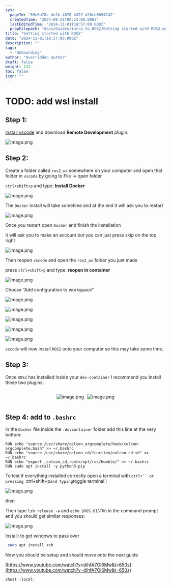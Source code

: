 ```yaml
---
sys:
  pageId: "89e0a78c-4e2b-4070-b327-d28cb0694742"
  createdTime: "2024-08-21T00:24:00.000Z"
  lastEditedTime: "2024-11-01T18:57:00.000Z"
  propFilepath: "docs/Guides/intro_to_ROS2/Getting started with ROS2.md"
title: "Getting started with ROS2"
date: "2024-11-01T18:57:00.000Z"
description: ""
tags:
  - "Onboarding"
author: "Overridden author"
draft: false
weight: 141
toc: false
icon: ""
---
```


# TODO: add wsl install

## Step 1:

[Install vscode](https://code.visualstudio.com/download) and download **Remote Development** plugin:

![image.png](https://prod-files-secure.s3.us-west-2.amazonaws.com/d518164a-d88e-44d1-a4ee-3adb3bd8bce0/efb52993-1881-4a40-b95e-6f020334f022/image.png?X-Amz-Algorithm=AWS4-HMAC-SHA256&X-Amz-Content-Sha256=UNSIGNED-PAYLOAD&X-Amz-Credential=ASIAZI2LB466S6YPB2XJ%2F20250225%2Fus-west-2%2Fs3%2Faws4_request&X-Amz-Date=20250225T150828Z&X-Amz-Expires=3600&X-Amz-Security-Token=IQoJb3JpZ2luX2VjEA8aCXVzLXdlc3QtMiJHMEUCIExQLXp6HU%2F4k657N6owyW730HJIFyhJBeKtw6t14eUFAiEA3DVi20QHGnrtzK7e7QcVoKlbTF0mW%2Fp9A0dmaAOTlNkq%2FwMISBAAGgw2Mzc0MjMxODM4MDUiDJBs2K1YZsqKh2JMNSrcA8xN1OPQGPd4oTAAbhWvLAb%2FQNxvAMXJ%2B9abLoG5afiDKTQDCP0mT9VPquIRTfWN9AEOH1edjKDsv6UzyD5Xc2hYPLF6bWTaMvaTF2Bi5uBkTHrgVyWUg2q4qnD%2Fpj3XbIPFDZFVa%2FoSp8QEDzkiz8UtmNSC4R0W6TwiBet7pyByK85Wg%2FvPz7JUcF4KkUUrDKXMcqI4YRU2sT5LRpaeaurg9JYcXTDKKO5jh%2FQ2KP0%2BjgbZT30kq9DoSC22olaR0U8c2GXRbt%2BrbpdJrNtgOCG3yS4nQrBu9Wsm0BrV6b%2F4IlACClQlKBiswf%2B2ajUkVJ5Ih9ekhKy71P5GXS32XjmCx6aHu4JWBSaAYEX3eQtJAYLZwAwLDb%2FouVAvO4J289z3jZd%2BALCLR2bqPuAvxDOGa8R6qt%2FkgqdOetzYt%2BdRajka4i3FrIUVoI8SvWGrBA%2BU1WF6m9c9QyT2cfoxLWVC6YcTIrFDtUqKfImWfTVqP0ynPRcjfQ0CdD9yizRZGv8VYJtFIHo3QiqOmGW6tqf9743xZ0QfmjeguYlm1Wktk553v34crlP40nKj3JYDzoa4APNwPiXaqj2pTmpf0MbdTgf9FuA5AUKdIc3cWRSXhpa9UNJaMkWV9XDOMMez970GOqUB5NPuJe0nfoygUmUfkYqSSLM%2FKR8ewSeO4st8jhB3XuFrUHn1n1ABVcVEyiQRx31PcpB0RvxGwwEDJ6H1B%2BrptjDEQzcOzgY3LhgnUWaI6ed%2BE8Cio73oSCm7yHU9M0IWRJwujbDRojf%2FFGg6py6Ppg%2BJZzvR3wTnwtV7FwF0X%2Fduai5PuzIHO5B2NzHvNJ4x8wDKOJsm7bUxePJf9iTEHhpNFIWv&X-Amz-Signature=119527fb41e919990c0b8bc183bf563fb84b012efe9d0de5c3aa2f707e470293&X-Amz-SignedHeaders=host&x-id=GetObject)

## Step 2:

Create a folder called `ros2_ws` somewhere on your computer and open that folder in `vscode` by going to File → open folder 

`ctrl+shift+p` and type: **Install Docker**

![image.png](https://prod-files-secure.s3.us-west-2.amazonaws.com/d518164a-d88e-44d1-a4ee-3adb3bd8bce0/2269dc0e-1cd5-47ff-bceb-c04ad9b2eab0/image.png?X-Amz-Algorithm=AWS4-HMAC-SHA256&X-Amz-Content-Sha256=UNSIGNED-PAYLOAD&X-Amz-Credential=ASIAZI2LB466S6YPB2XJ%2F20250225%2Fus-west-2%2Fs3%2Faws4_request&X-Amz-Date=20250225T150828Z&X-Amz-Expires=3600&X-Amz-Security-Token=IQoJb3JpZ2luX2VjEA8aCXVzLXdlc3QtMiJHMEUCIExQLXp6HU%2F4k657N6owyW730HJIFyhJBeKtw6t14eUFAiEA3DVi20QHGnrtzK7e7QcVoKlbTF0mW%2Fp9A0dmaAOTlNkq%2FwMISBAAGgw2Mzc0MjMxODM4MDUiDJBs2K1YZsqKh2JMNSrcA8xN1OPQGPd4oTAAbhWvLAb%2FQNxvAMXJ%2B9abLoG5afiDKTQDCP0mT9VPquIRTfWN9AEOH1edjKDsv6UzyD5Xc2hYPLF6bWTaMvaTF2Bi5uBkTHrgVyWUg2q4qnD%2Fpj3XbIPFDZFVa%2FoSp8QEDzkiz8UtmNSC4R0W6TwiBet7pyByK85Wg%2FvPz7JUcF4KkUUrDKXMcqI4YRU2sT5LRpaeaurg9JYcXTDKKO5jh%2FQ2KP0%2BjgbZT30kq9DoSC22olaR0U8c2GXRbt%2BrbpdJrNtgOCG3yS4nQrBu9Wsm0BrV6b%2F4IlACClQlKBiswf%2B2ajUkVJ5Ih9ekhKy71P5GXS32XjmCx6aHu4JWBSaAYEX3eQtJAYLZwAwLDb%2FouVAvO4J289z3jZd%2BALCLR2bqPuAvxDOGa8R6qt%2FkgqdOetzYt%2BdRajka4i3FrIUVoI8SvWGrBA%2BU1WF6m9c9QyT2cfoxLWVC6YcTIrFDtUqKfImWfTVqP0ynPRcjfQ0CdD9yizRZGv8VYJtFIHo3QiqOmGW6tqf9743xZ0QfmjeguYlm1Wktk553v34crlP40nKj3JYDzoa4APNwPiXaqj2pTmpf0MbdTgf9FuA5AUKdIc3cWRSXhpa9UNJaMkWV9XDOMMez970GOqUB5NPuJe0nfoygUmUfkYqSSLM%2FKR8ewSeO4st8jhB3XuFrUHn1n1ABVcVEyiQRx31PcpB0RvxGwwEDJ6H1B%2BrptjDEQzcOzgY3LhgnUWaI6ed%2BE8Cio73oSCm7yHU9M0IWRJwujbDRojf%2FFGg6py6Ppg%2BJZzvR3wTnwtV7FwF0X%2Fduai5PuzIHO5B2NzHvNJ4x8wDKOJsm7bUxePJf9iTEHhpNFIWv&X-Amz-Signature=d2659f951a1fed02c1d52f2f1d47878d4de2fbd2280f9266e692be8a6d831675&X-Amz-SignedHeaders=host&x-id=GetObject)

The `Docker` install will take sometime and at the end it will ask you to restart

![image.png](https://prod-files-secure.s3.us-west-2.amazonaws.com/d518164a-d88e-44d1-a4ee-3adb3bd8bce0/ed233f78-be33-4b1f-b89c-9c346c0e961e/image.png?X-Amz-Algorithm=AWS4-HMAC-SHA256&X-Amz-Content-Sha256=UNSIGNED-PAYLOAD&X-Amz-Credential=ASIAZI2LB466S6YPB2XJ%2F20250225%2Fus-west-2%2Fs3%2Faws4_request&X-Amz-Date=20250225T150828Z&X-Amz-Expires=3600&X-Amz-Security-Token=IQoJb3JpZ2luX2VjEA8aCXVzLXdlc3QtMiJHMEUCIExQLXp6HU%2F4k657N6owyW730HJIFyhJBeKtw6t14eUFAiEA3DVi20QHGnrtzK7e7QcVoKlbTF0mW%2Fp9A0dmaAOTlNkq%2FwMISBAAGgw2Mzc0MjMxODM4MDUiDJBs2K1YZsqKh2JMNSrcA8xN1OPQGPd4oTAAbhWvLAb%2FQNxvAMXJ%2B9abLoG5afiDKTQDCP0mT9VPquIRTfWN9AEOH1edjKDsv6UzyD5Xc2hYPLF6bWTaMvaTF2Bi5uBkTHrgVyWUg2q4qnD%2Fpj3XbIPFDZFVa%2FoSp8QEDzkiz8UtmNSC4R0W6TwiBet7pyByK85Wg%2FvPz7JUcF4KkUUrDKXMcqI4YRU2sT5LRpaeaurg9JYcXTDKKO5jh%2FQ2KP0%2BjgbZT30kq9DoSC22olaR0U8c2GXRbt%2BrbpdJrNtgOCG3yS4nQrBu9Wsm0BrV6b%2F4IlACClQlKBiswf%2B2ajUkVJ5Ih9ekhKy71P5GXS32XjmCx6aHu4JWBSaAYEX3eQtJAYLZwAwLDb%2FouVAvO4J289z3jZd%2BALCLR2bqPuAvxDOGa8R6qt%2FkgqdOetzYt%2BdRajka4i3FrIUVoI8SvWGrBA%2BU1WF6m9c9QyT2cfoxLWVC6YcTIrFDtUqKfImWfTVqP0ynPRcjfQ0CdD9yizRZGv8VYJtFIHo3QiqOmGW6tqf9743xZ0QfmjeguYlm1Wktk553v34crlP40nKj3JYDzoa4APNwPiXaqj2pTmpf0MbdTgf9FuA5AUKdIc3cWRSXhpa9UNJaMkWV9XDOMMez970GOqUB5NPuJe0nfoygUmUfkYqSSLM%2FKR8ewSeO4st8jhB3XuFrUHn1n1ABVcVEyiQRx31PcpB0RvxGwwEDJ6H1B%2BrptjDEQzcOzgY3LhgnUWaI6ed%2BE8Cio73oSCm7yHU9M0IWRJwujbDRojf%2FFGg6py6Ppg%2BJZzvR3wTnwtV7FwF0X%2Fduai5PuzIHO5B2NzHvNJ4x8wDKOJsm7bUxePJf9iTEHhpNFIWv&X-Amz-Signature=0f7b3a5037ac2120136d074b343d59fd3fa0dc264ee0e3bade50feab8c9392bc&X-Amz-SignedHeaders=host&x-id=GetObject)

Once you restart open `Docker` and finish the installation

It will ask you to make an account but you can just press skip on the top right

![image.png](https://prod-files-secure.s3.us-west-2.amazonaws.com/d518164a-d88e-44d1-a4ee-3adb3bd8bce0/21010ad9-1659-4fd9-9f59-9932a09b2a3d/image.png?X-Amz-Algorithm=AWS4-HMAC-SHA256&X-Amz-Content-Sha256=UNSIGNED-PAYLOAD&X-Amz-Credential=ASIAZI2LB466S6YPB2XJ%2F20250225%2Fus-west-2%2Fs3%2Faws4_request&X-Amz-Date=20250225T150828Z&X-Amz-Expires=3600&X-Amz-Security-Token=IQoJb3JpZ2luX2VjEA8aCXVzLXdlc3QtMiJHMEUCIExQLXp6HU%2F4k657N6owyW730HJIFyhJBeKtw6t14eUFAiEA3DVi20QHGnrtzK7e7QcVoKlbTF0mW%2Fp9A0dmaAOTlNkq%2FwMISBAAGgw2Mzc0MjMxODM4MDUiDJBs2K1YZsqKh2JMNSrcA8xN1OPQGPd4oTAAbhWvLAb%2FQNxvAMXJ%2B9abLoG5afiDKTQDCP0mT9VPquIRTfWN9AEOH1edjKDsv6UzyD5Xc2hYPLF6bWTaMvaTF2Bi5uBkTHrgVyWUg2q4qnD%2Fpj3XbIPFDZFVa%2FoSp8QEDzkiz8UtmNSC4R0W6TwiBet7pyByK85Wg%2FvPz7JUcF4KkUUrDKXMcqI4YRU2sT5LRpaeaurg9JYcXTDKKO5jh%2FQ2KP0%2BjgbZT30kq9DoSC22olaR0U8c2GXRbt%2BrbpdJrNtgOCG3yS4nQrBu9Wsm0BrV6b%2F4IlACClQlKBiswf%2B2ajUkVJ5Ih9ekhKy71P5GXS32XjmCx6aHu4JWBSaAYEX3eQtJAYLZwAwLDb%2FouVAvO4J289z3jZd%2BALCLR2bqPuAvxDOGa8R6qt%2FkgqdOetzYt%2BdRajka4i3FrIUVoI8SvWGrBA%2BU1WF6m9c9QyT2cfoxLWVC6YcTIrFDtUqKfImWfTVqP0ynPRcjfQ0CdD9yizRZGv8VYJtFIHo3QiqOmGW6tqf9743xZ0QfmjeguYlm1Wktk553v34crlP40nKj3JYDzoa4APNwPiXaqj2pTmpf0MbdTgf9FuA5AUKdIc3cWRSXhpa9UNJaMkWV9XDOMMez970GOqUB5NPuJe0nfoygUmUfkYqSSLM%2FKR8ewSeO4st8jhB3XuFrUHn1n1ABVcVEyiQRx31PcpB0RvxGwwEDJ6H1B%2BrptjDEQzcOzgY3LhgnUWaI6ed%2BE8Cio73oSCm7yHU9M0IWRJwujbDRojf%2FFGg6py6Ppg%2BJZzvR3wTnwtV7FwF0X%2Fduai5PuzIHO5B2NzHvNJ4x8wDKOJsm7bUxePJf9iTEHhpNFIWv&X-Amz-Signature=e5b8689e6acd506c77bdf5d804ee4bae644e6e5ccfeee2cdf6186c10c241f3ab&X-Amz-SignedHeaders=host&x-id=GetObject)

Then reopen `vscode` and open the `ros2_ws` folder you just made

press `ctrl+shift+p` and type: **reopen in container**

![image.png](https://prod-files-secure.s3.us-west-2.amazonaws.com/d518164a-d88e-44d1-a4ee-3adb3bd8bce0/4e93b8c2-41ad-488c-8095-c74205196118/image.png?X-Amz-Algorithm=AWS4-HMAC-SHA256&X-Amz-Content-Sha256=UNSIGNED-PAYLOAD&X-Amz-Credential=ASIAZI2LB466S6YPB2XJ%2F20250225%2Fus-west-2%2Fs3%2Faws4_request&X-Amz-Date=20250225T150828Z&X-Amz-Expires=3600&X-Amz-Security-Token=IQoJb3JpZ2luX2VjEA8aCXVzLXdlc3QtMiJHMEUCIExQLXp6HU%2F4k657N6owyW730HJIFyhJBeKtw6t14eUFAiEA3DVi20QHGnrtzK7e7QcVoKlbTF0mW%2Fp9A0dmaAOTlNkq%2FwMISBAAGgw2Mzc0MjMxODM4MDUiDJBs2K1YZsqKh2JMNSrcA8xN1OPQGPd4oTAAbhWvLAb%2FQNxvAMXJ%2B9abLoG5afiDKTQDCP0mT9VPquIRTfWN9AEOH1edjKDsv6UzyD5Xc2hYPLF6bWTaMvaTF2Bi5uBkTHrgVyWUg2q4qnD%2Fpj3XbIPFDZFVa%2FoSp8QEDzkiz8UtmNSC4R0W6TwiBet7pyByK85Wg%2FvPz7JUcF4KkUUrDKXMcqI4YRU2sT5LRpaeaurg9JYcXTDKKO5jh%2FQ2KP0%2BjgbZT30kq9DoSC22olaR0U8c2GXRbt%2BrbpdJrNtgOCG3yS4nQrBu9Wsm0BrV6b%2F4IlACClQlKBiswf%2B2ajUkVJ5Ih9ekhKy71P5GXS32XjmCx6aHu4JWBSaAYEX3eQtJAYLZwAwLDb%2FouVAvO4J289z3jZd%2BALCLR2bqPuAvxDOGa8R6qt%2FkgqdOetzYt%2BdRajka4i3FrIUVoI8SvWGrBA%2BU1WF6m9c9QyT2cfoxLWVC6YcTIrFDtUqKfImWfTVqP0ynPRcjfQ0CdD9yizRZGv8VYJtFIHo3QiqOmGW6tqf9743xZ0QfmjeguYlm1Wktk553v34crlP40nKj3JYDzoa4APNwPiXaqj2pTmpf0MbdTgf9FuA5AUKdIc3cWRSXhpa9UNJaMkWV9XDOMMez970GOqUB5NPuJe0nfoygUmUfkYqSSLM%2FKR8ewSeO4st8jhB3XuFrUHn1n1ABVcVEyiQRx31PcpB0RvxGwwEDJ6H1B%2BrptjDEQzcOzgY3LhgnUWaI6ed%2BE8Cio73oSCm7yHU9M0IWRJwujbDRojf%2FFGg6py6Ppg%2BJZzvR3wTnwtV7FwF0X%2Fduai5PuzIHO5B2NzHvNJ4x8wDKOJsm7bUxePJf9iTEHhpNFIWv&X-Amz-Signature=894a63efc645a7230b957af3385172c8ac33d2ac0d0c690913e06497780ced43&X-Amz-SignedHeaders=host&x-id=GetObject)

Choose “Add configuration to workspace”

![image.png](https://prod-files-secure.s3.us-west-2.amazonaws.com/d518164a-d88e-44d1-a4ee-3adb3bd8bce0/9560b282-5060-4989-ba37-97e7b2c22476/image.png?X-Amz-Algorithm=AWS4-HMAC-SHA256&X-Amz-Content-Sha256=UNSIGNED-PAYLOAD&X-Amz-Credential=ASIAZI2LB466S6YPB2XJ%2F20250225%2Fus-west-2%2Fs3%2Faws4_request&X-Amz-Date=20250225T150828Z&X-Amz-Expires=3600&X-Amz-Security-Token=IQoJb3JpZ2luX2VjEA8aCXVzLXdlc3QtMiJHMEUCIExQLXp6HU%2F4k657N6owyW730HJIFyhJBeKtw6t14eUFAiEA3DVi20QHGnrtzK7e7QcVoKlbTF0mW%2Fp9A0dmaAOTlNkq%2FwMISBAAGgw2Mzc0MjMxODM4MDUiDJBs2K1YZsqKh2JMNSrcA8xN1OPQGPd4oTAAbhWvLAb%2FQNxvAMXJ%2B9abLoG5afiDKTQDCP0mT9VPquIRTfWN9AEOH1edjKDsv6UzyD5Xc2hYPLF6bWTaMvaTF2Bi5uBkTHrgVyWUg2q4qnD%2Fpj3XbIPFDZFVa%2FoSp8QEDzkiz8UtmNSC4R0W6TwiBet7pyByK85Wg%2FvPz7JUcF4KkUUrDKXMcqI4YRU2sT5LRpaeaurg9JYcXTDKKO5jh%2FQ2KP0%2BjgbZT30kq9DoSC22olaR0U8c2GXRbt%2BrbpdJrNtgOCG3yS4nQrBu9Wsm0BrV6b%2F4IlACClQlKBiswf%2B2ajUkVJ5Ih9ekhKy71P5GXS32XjmCx6aHu4JWBSaAYEX3eQtJAYLZwAwLDb%2FouVAvO4J289z3jZd%2BALCLR2bqPuAvxDOGa8R6qt%2FkgqdOetzYt%2BdRajka4i3FrIUVoI8SvWGrBA%2BU1WF6m9c9QyT2cfoxLWVC6YcTIrFDtUqKfImWfTVqP0ynPRcjfQ0CdD9yizRZGv8VYJtFIHo3QiqOmGW6tqf9743xZ0QfmjeguYlm1Wktk553v34crlP40nKj3JYDzoa4APNwPiXaqj2pTmpf0MbdTgf9FuA5AUKdIc3cWRSXhpa9UNJaMkWV9XDOMMez970GOqUB5NPuJe0nfoygUmUfkYqSSLM%2FKR8ewSeO4st8jhB3XuFrUHn1n1ABVcVEyiQRx31PcpB0RvxGwwEDJ6H1B%2BrptjDEQzcOzgY3LhgnUWaI6ed%2BE8Cio73oSCm7yHU9M0IWRJwujbDRojf%2FFGg6py6Ppg%2BJZzvR3wTnwtV7FwF0X%2Fduai5PuzIHO5B2NzHvNJ4x8wDKOJsm7bUxePJf9iTEHhpNFIWv&X-Amz-Signature=19d5caed4719a419f5149f26b64dcd376045fff8a1a69f726f3d8f5bbaf32999&X-Amz-SignedHeaders=host&x-id=GetObject)

![image.png](https://prod-files-secure.s3.us-west-2.amazonaws.com/d518164a-d88e-44d1-a4ee-3adb3bd8bce0/2ee63f81-886b-48e8-a553-dc6e5eac99e4/image.png?X-Amz-Algorithm=AWS4-HMAC-SHA256&X-Amz-Content-Sha256=UNSIGNED-PAYLOAD&X-Amz-Credential=ASIAZI2LB466S6YPB2XJ%2F20250225%2Fus-west-2%2Fs3%2Faws4_request&X-Amz-Date=20250225T150828Z&X-Amz-Expires=3600&X-Amz-Security-Token=IQoJb3JpZ2luX2VjEA8aCXVzLXdlc3QtMiJHMEUCIExQLXp6HU%2F4k657N6owyW730HJIFyhJBeKtw6t14eUFAiEA3DVi20QHGnrtzK7e7QcVoKlbTF0mW%2Fp9A0dmaAOTlNkq%2FwMISBAAGgw2Mzc0MjMxODM4MDUiDJBs2K1YZsqKh2JMNSrcA8xN1OPQGPd4oTAAbhWvLAb%2FQNxvAMXJ%2B9abLoG5afiDKTQDCP0mT9VPquIRTfWN9AEOH1edjKDsv6UzyD5Xc2hYPLF6bWTaMvaTF2Bi5uBkTHrgVyWUg2q4qnD%2Fpj3XbIPFDZFVa%2FoSp8QEDzkiz8UtmNSC4R0W6TwiBet7pyByK85Wg%2FvPz7JUcF4KkUUrDKXMcqI4YRU2sT5LRpaeaurg9JYcXTDKKO5jh%2FQ2KP0%2BjgbZT30kq9DoSC22olaR0U8c2GXRbt%2BrbpdJrNtgOCG3yS4nQrBu9Wsm0BrV6b%2F4IlACClQlKBiswf%2B2ajUkVJ5Ih9ekhKy71P5GXS32XjmCx6aHu4JWBSaAYEX3eQtJAYLZwAwLDb%2FouVAvO4J289z3jZd%2BALCLR2bqPuAvxDOGa8R6qt%2FkgqdOetzYt%2BdRajka4i3FrIUVoI8SvWGrBA%2BU1WF6m9c9QyT2cfoxLWVC6YcTIrFDtUqKfImWfTVqP0ynPRcjfQ0CdD9yizRZGv8VYJtFIHo3QiqOmGW6tqf9743xZ0QfmjeguYlm1Wktk553v34crlP40nKj3JYDzoa4APNwPiXaqj2pTmpf0MbdTgf9FuA5AUKdIc3cWRSXhpa9UNJaMkWV9XDOMMez970GOqUB5NPuJe0nfoygUmUfkYqSSLM%2FKR8ewSeO4st8jhB3XuFrUHn1n1ABVcVEyiQRx31PcpB0RvxGwwEDJ6H1B%2BrptjDEQzcOzgY3LhgnUWaI6ed%2BE8Cio73oSCm7yHU9M0IWRJwujbDRojf%2FFGg6py6Ppg%2BJZzvR3wTnwtV7FwF0X%2Fduai5PuzIHO5B2NzHvNJ4x8wDKOJsm7bUxePJf9iTEHhpNFIWv&X-Amz-Signature=3c76ca6aa7f53181ce5141c631d63c6ad639a5ab52c26f3b99e15cd5871a677f&X-Amz-SignedHeaders=host&x-id=GetObject)

![image.png](https://prod-files-secure.s3.us-west-2.amazonaws.com/d518164a-d88e-44d1-a4ee-3adb3bd8bce0/ae1580b2-b048-407e-aed9-b584224a7a04/image.png?X-Amz-Algorithm=AWS4-HMAC-SHA256&X-Amz-Content-Sha256=UNSIGNED-PAYLOAD&X-Amz-Credential=ASIAZI2LB466S6YPB2XJ%2F20250225%2Fus-west-2%2Fs3%2Faws4_request&X-Amz-Date=20250225T150828Z&X-Amz-Expires=3600&X-Amz-Security-Token=IQoJb3JpZ2luX2VjEA8aCXVzLXdlc3QtMiJHMEUCIExQLXp6HU%2F4k657N6owyW730HJIFyhJBeKtw6t14eUFAiEA3DVi20QHGnrtzK7e7QcVoKlbTF0mW%2Fp9A0dmaAOTlNkq%2FwMISBAAGgw2Mzc0MjMxODM4MDUiDJBs2K1YZsqKh2JMNSrcA8xN1OPQGPd4oTAAbhWvLAb%2FQNxvAMXJ%2B9abLoG5afiDKTQDCP0mT9VPquIRTfWN9AEOH1edjKDsv6UzyD5Xc2hYPLF6bWTaMvaTF2Bi5uBkTHrgVyWUg2q4qnD%2Fpj3XbIPFDZFVa%2FoSp8QEDzkiz8UtmNSC4R0W6TwiBet7pyByK85Wg%2FvPz7JUcF4KkUUrDKXMcqI4YRU2sT5LRpaeaurg9JYcXTDKKO5jh%2FQ2KP0%2BjgbZT30kq9DoSC22olaR0U8c2GXRbt%2BrbpdJrNtgOCG3yS4nQrBu9Wsm0BrV6b%2F4IlACClQlKBiswf%2B2ajUkVJ5Ih9ekhKy71P5GXS32XjmCx6aHu4JWBSaAYEX3eQtJAYLZwAwLDb%2FouVAvO4J289z3jZd%2BALCLR2bqPuAvxDOGa8R6qt%2FkgqdOetzYt%2BdRajka4i3FrIUVoI8SvWGrBA%2BU1WF6m9c9QyT2cfoxLWVC6YcTIrFDtUqKfImWfTVqP0ynPRcjfQ0CdD9yizRZGv8VYJtFIHo3QiqOmGW6tqf9743xZ0QfmjeguYlm1Wktk553v34crlP40nKj3JYDzoa4APNwPiXaqj2pTmpf0MbdTgf9FuA5AUKdIc3cWRSXhpa9UNJaMkWV9XDOMMez970GOqUB5NPuJe0nfoygUmUfkYqSSLM%2FKR8ewSeO4st8jhB3XuFrUHn1n1ABVcVEyiQRx31PcpB0RvxGwwEDJ6H1B%2BrptjDEQzcOzgY3LhgnUWaI6ed%2BE8Cio73oSCm7yHU9M0IWRJwujbDRojf%2FFGg6py6Ppg%2BJZzvR3wTnwtV7FwF0X%2Fduai5PuzIHO5B2NzHvNJ4x8wDKOJsm7bUxePJf9iTEHhpNFIWv&X-Amz-Signature=92c653a3b3a3d937de10c86a6677071e8b386f2da4cee3d223f0f1fc2d149252&X-Amz-SignedHeaders=host&x-id=GetObject)

![image.png](https://prod-files-secure.s3.us-west-2.amazonaws.com/d518164a-d88e-44d1-a4ee-3adb3bd8bce0/53255b28-f75e-430f-b9e3-c0ac8577e42b/image.png?X-Amz-Algorithm=AWS4-HMAC-SHA256&X-Amz-Content-Sha256=UNSIGNED-PAYLOAD&X-Amz-Credential=ASIAZI2LB466S6YPB2XJ%2F20250225%2Fus-west-2%2Fs3%2Faws4_request&X-Amz-Date=20250225T150828Z&X-Amz-Expires=3600&X-Amz-Security-Token=IQoJb3JpZ2luX2VjEA8aCXVzLXdlc3QtMiJHMEUCIExQLXp6HU%2F4k657N6owyW730HJIFyhJBeKtw6t14eUFAiEA3DVi20QHGnrtzK7e7QcVoKlbTF0mW%2Fp9A0dmaAOTlNkq%2FwMISBAAGgw2Mzc0MjMxODM4MDUiDJBs2K1YZsqKh2JMNSrcA8xN1OPQGPd4oTAAbhWvLAb%2FQNxvAMXJ%2B9abLoG5afiDKTQDCP0mT9VPquIRTfWN9AEOH1edjKDsv6UzyD5Xc2hYPLF6bWTaMvaTF2Bi5uBkTHrgVyWUg2q4qnD%2Fpj3XbIPFDZFVa%2FoSp8QEDzkiz8UtmNSC4R0W6TwiBet7pyByK85Wg%2FvPz7JUcF4KkUUrDKXMcqI4YRU2sT5LRpaeaurg9JYcXTDKKO5jh%2FQ2KP0%2BjgbZT30kq9DoSC22olaR0U8c2GXRbt%2BrbpdJrNtgOCG3yS4nQrBu9Wsm0BrV6b%2F4IlACClQlKBiswf%2B2ajUkVJ5Ih9ekhKy71P5GXS32XjmCx6aHu4JWBSaAYEX3eQtJAYLZwAwLDb%2FouVAvO4J289z3jZd%2BALCLR2bqPuAvxDOGa8R6qt%2FkgqdOetzYt%2BdRajka4i3FrIUVoI8SvWGrBA%2BU1WF6m9c9QyT2cfoxLWVC6YcTIrFDtUqKfImWfTVqP0ynPRcjfQ0CdD9yizRZGv8VYJtFIHo3QiqOmGW6tqf9743xZ0QfmjeguYlm1Wktk553v34crlP40nKj3JYDzoa4APNwPiXaqj2pTmpf0MbdTgf9FuA5AUKdIc3cWRSXhpa9UNJaMkWV9XDOMMez970GOqUB5NPuJe0nfoygUmUfkYqSSLM%2FKR8ewSeO4st8jhB3XuFrUHn1n1ABVcVEyiQRx31PcpB0RvxGwwEDJ6H1B%2BrptjDEQzcOzgY3LhgnUWaI6ed%2BE8Cio73oSCm7yHU9M0IWRJwujbDRojf%2FFGg6py6Ppg%2BJZzvR3wTnwtV7FwF0X%2Fduai5PuzIHO5B2NzHvNJ4x8wDKOJsm7bUxePJf9iTEHhpNFIWv&X-Amz-Signature=ea79c97bcbd9bd4a7da2c0a7d716975f8d797e657558ed719c0ab52c92cb5420&X-Amz-SignedHeaders=host&x-id=GetObject)

![image.png](https://prod-files-secure.s3.us-west-2.amazonaws.com/d518164a-d88e-44d1-a4ee-3adb3bd8bce0/7c562767-5af9-4ffb-97d1-327bcdf4ee00/image.png?X-Amz-Algorithm=AWS4-HMAC-SHA256&X-Amz-Content-Sha256=UNSIGNED-PAYLOAD&X-Amz-Credential=ASIAZI2LB466S6YPB2XJ%2F20250225%2Fus-west-2%2Fs3%2Faws4_request&X-Amz-Date=20250225T150828Z&X-Amz-Expires=3600&X-Amz-Security-Token=IQoJb3JpZ2luX2VjEA8aCXVzLXdlc3QtMiJHMEUCIExQLXp6HU%2F4k657N6owyW730HJIFyhJBeKtw6t14eUFAiEA3DVi20QHGnrtzK7e7QcVoKlbTF0mW%2Fp9A0dmaAOTlNkq%2FwMISBAAGgw2Mzc0MjMxODM4MDUiDJBs2K1YZsqKh2JMNSrcA8xN1OPQGPd4oTAAbhWvLAb%2FQNxvAMXJ%2B9abLoG5afiDKTQDCP0mT9VPquIRTfWN9AEOH1edjKDsv6UzyD5Xc2hYPLF6bWTaMvaTF2Bi5uBkTHrgVyWUg2q4qnD%2Fpj3XbIPFDZFVa%2FoSp8QEDzkiz8UtmNSC4R0W6TwiBet7pyByK85Wg%2FvPz7JUcF4KkUUrDKXMcqI4YRU2sT5LRpaeaurg9JYcXTDKKO5jh%2FQ2KP0%2BjgbZT30kq9DoSC22olaR0U8c2GXRbt%2BrbpdJrNtgOCG3yS4nQrBu9Wsm0BrV6b%2F4IlACClQlKBiswf%2B2ajUkVJ5Ih9ekhKy71P5GXS32XjmCx6aHu4JWBSaAYEX3eQtJAYLZwAwLDb%2FouVAvO4J289z3jZd%2BALCLR2bqPuAvxDOGa8R6qt%2FkgqdOetzYt%2BdRajka4i3FrIUVoI8SvWGrBA%2BU1WF6m9c9QyT2cfoxLWVC6YcTIrFDtUqKfImWfTVqP0ynPRcjfQ0CdD9yizRZGv8VYJtFIHo3QiqOmGW6tqf9743xZ0QfmjeguYlm1Wktk553v34crlP40nKj3JYDzoa4APNwPiXaqj2pTmpf0MbdTgf9FuA5AUKdIc3cWRSXhpa9UNJaMkWV9XDOMMez970GOqUB5NPuJe0nfoygUmUfkYqSSLM%2FKR8ewSeO4st8jhB3XuFrUHn1n1ABVcVEyiQRx31PcpB0RvxGwwEDJ6H1B%2BrptjDEQzcOzgY3LhgnUWaI6ed%2BE8Cio73oSCm7yHU9M0IWRJwujbDRojf%2FFGg6py6Ppg%2BJZzvR3wTnwtV7FwF0X%2Fduai5PuzIHO5B2NzHvNJ4x8wDKOJsm7bUxePJf9iTEHhpNFIWv&X-Amz-Signature=53545e515e6f3246b89f8bb51fe2aa671e3586ade1fd7575a6466a23ccebb691&X-Amz-SignedHeaders=host&x-id=GetObject)

`vscode` will now install `ROS2` onto your computer so this may take some time.

## Step 3:

Once `ROS2` has installed inside your `dev-container` I recommend you install these two plugins:

<div style="display: flex;flex-direction: row; column-gap:10px; max-width: 630px;justify-content: center;">
<div>

![image.png](https://prod-files-secure.s3.us-west-2.amazonaws.com/d518164a-d88e-44d1-a4ee-3adb3bd8bce0/3fc3d550-5a54-4ba1-ba6b-faa01cdb7369/image.png?X-Amz-Algorithm=AWS4-HMAC-SHA256&X-Amz-Content-Sha256=UNSIGNED-PAYLOAD&X-Amz-Credential=ASIAZI2LB466XVSDXWNA%2F20250225%2Fus-west-2%2Fs3%2Faws4_request&X-Amz-Date=20250225T150832Z&X-Amz-Expires=3600&X-Amz-Security-Token=IQoJb3JpZ2luX2VjEA8aCXVzLXdlc3QtMiJIMEYCIQDJ6XPZ13uoOr8llOxnhvbXI141enKSavCxazybPh1D4wIhAPNoI3VlAfy2AAivM0xycnj4%2FGR9o1Wnu0kPLWHg6XIFKv8DCEgQABoMNjM3NDIzMTgzODA1Igy8LMcDrzLbgLztls0q3AMNhe0WHFLikip2r5bERhWq4vzDqThh7vQmQn1%2FZiiTrUm1vfQydUmB5PEfvp0448D%2BTl0bcqpgOQt58bUPriGrsb%2BWoMhr5LA7i6rilB3mPAcjToK9pdY%2BM9mC4MZGiXiBZcosDmQzgXm63oeTXxFAS99UMPY1pTVOzfSHHf2xKzQJhz7Don%2F85qKGnmcXRVzwvHqcJTcuS24HYW9zawq6vlS1qihwSJGgyG14EXuJpmcF8yuPCaUP0QlyBR8tl49XZl5ncxdxYnagAAwXUwNibU2l2nQKCjvDktMqLGSjLSlKriyS%2FRBpT5KFnbuydu4snu2WhI5nZp1nQrPCfGOrTn1BcKzbt01D7OpK5%2Fy6EyDJ4XOWYIk9a%2B1KNeyJT1rqlrB97HQdD6mwzDolUm97OHq1YuCfL%2F8myInqz%2Fr22Vyr%2FhN4hOd%2Bs4d0%2B87qpbLMgIQX2d%2FTUmP5CCWpRIHjczs7rWD7gkx32aod%2Fxt6auX3MAKuwjdVd9UkZboBNlyPl%2FHJRJ%2F30Wv%2B967OwtmvdiY2kAIGIaEHo5sE4oVG3m3KjL5jvfKfscsa45OrD5zU%2FzGKSrPkOZNcuPMvV8wHazO81jmHM6r%2BMaQ%2ByFCIEhX30%2FZ1EVl%2FoX0%2FWDDrs%2Fe9BjqkARzGymmViICG8oaf9hlAEDSeVN6xQSCHMKw7urz4Et3L6mnlVYccMsvF5ZplCnklRghJoK4XHBdebcdy3k967bxUso8D1C5s5hv%2FPb1Gz6iqCcv3WRnpo4sog2JiRxGcqSsOCaeyIvqjzwDT%2FTXjKks%2FXVi0ztY75LBEoj4ZKqriju%2FOu2BcuN9wtcdymS9XWV25YyCgNg2546qd%2BbCxn7GPCb%2B%2F&X-Amz-Signature=c3740364d572767cf99ed024c3a4216d269ef28a58d01b462b0049e0dac0aa7f&X-Amz-SignedHeaders=host&x-id=GetObject)

</div>
<div>

![image.png](https://prod-files-secure.s3.us-west-2.amazonaws.com/d518164a-d88e-44d1-a4ee-3adb3bd8bce0/d994cc66-13c2-4093-a5a3-f84cf4601a82/image.png?X-Amz-Algorithm=AWS4-HMAC-SHA256&X-Amz-Content-Sha256=UNSIGNED-PAYLOAD&X-Amz-Credential=ASIAZI2LB466UISE63QP%2F20250225%2Fus-west-2%2Fs3%2Faws4_request&X-Amz-Date=20250225T150832Z&X-Amz-Expires=3600&X-Amz-Security-Token=IQoJb3JpZ2luX2VjEA8aCXVzLXdlc3QtMiJIMEYCIQDaZhJLM1NV040XOZMl4anZCgEW%2B%2FSk8Kavl9TtbUA08AIhAP%2BS%2Bf0ui5qqPMBK0myGb1QSlwNqGpl3%2BFfWSNaYOh5zKv8DCEgQABoMNjM3NDIzMTgzODA1IgyHn6buwvldlJVXV5gq3AMfKtDDXJLGMIw1l7UkM7TSHCWa12YbXRZmNE9696RT258Pu640GOOFoH3YxruMtvl9ZOxqAcvOZeONvCac5Xs9wC%2BmG5JPuS7kW5ITvGzGYWw8TfKy3NUkD%2BaHCLR4VoElSYVQnnnWwH181AipRsgQbW3Y5mabJOxkdtmqCGoTUwJH7VQrbTm1kUWrYQif0wg3lghmqwEzC6rG0I%2BDmeLUlgjwL%2Bt4wneJNWCmFm4npYRhfKZYXZXLZcyegCSYYdjpj5gvS3zAyV8sgpzGd33URodJT3tnv0FFfEdFDGG%2Fgv9qk5mKZT378XAypnF18m8hdNCd2%2FpkOFwCLDsEa3AhvtG%2Br5psDUBtWxpX0CEQBrP9qNzNJFAE7XhAqlUD5D7xRFyIit6SOSgx5A6%2BsUsKP8oK3i8n9gKlNDajCXnDvew%2FZcwnbWI48xgAbrt2soIk9ZBs7iTt4iujArIxTFPolylFqwn8Re45jm%2FguDfofxT2l596tAeNRIBZoHxsq9xJgc8AiK8ixtiEftrctHgPDiQFKGhfV43jJFoDMABc6mzvonYme1dbnTBh6ogSz2CxrroG1btAlEU8WJblUq0QkfIgNIGwdY%2FKgWRpQMV6eIMSd15ZOwXswdsOvzDGs%2Fe9BjqkARbVZfMb43LRFX70plQDB5hrsNkxBCn%2B0IEe1jIIxxwfvY25NpD8hmSccJ7VCOOLptmGd1TyCc%2FYSJ%2FMnwF9UL0hnI5CwCH78wgeiOzaM9fTj1ljonG9XbXEprwT3FCkcb4NWrRBjdMch122vH%2FNcScj6ptr3%2FORwUtBwne4roOTWPGebdOcr0UXXCt5qAEXtRZbaKqhY9OUlWdPwywSUwBWIsnA&X-Amz-Signature=defe0caa5fd1dd5a3a82a15f0a045dac7bafa34189b5fa9ba286bcf02f5ccaab&X-Amz-SignedHeaders=host&x-id=GetObject)

</div>
</div>

## Step 4: add to `.bashrc`

In the `Docker` file inside the `.devcontainer` folder add this line at the very bottom: 

```docker
RUN echo "source /usr/share/colcon_argcomplete/hook/colcon-argcomplete.bash" >> ~/.bashrc
RUN echo "source /usr/share/colcon_cd/function/colcon_cd.sh" >> ~/.bashrc
RUN echo "export _colcon_cd_root=/opt/ros/humble/" >> ~/.bashrc
RUN sudo apt install -y python3-pip 
```

To test if everything installed correctly open a terminal with `ctrl+`` or pressing `ctrl+shift+p` and typing `toggle terminal`:

![image.png](https://prod-files-secure.s3.us-west-2.amazonaws.com/d518164a-d88e-44d1-a4ee-3adb3bd8bce0/6a4943d8-b04e-4c02-9a58-775f3384d1a5/image.png?X-Amz-Algorithm=AWS4-HMAC-SHA256&X-Amz-Content-Sha256=UNSIGNED-PAYLOAD&X-Amz-Credential=ASIAZI2LB466S6YPB2XJ%2F20250225%2Fus-west-2%2Fs3%2Faws4_request&X-Amz-Date=20250225T150828Z&X-Amz-Expires=3600&X-Amz-Security-Token=IQoJb3JpZ2luX2VjEA8aCXVzLXdlc3QtMiJHMEUCIExQLXp6HU%2F4k657N6owyW730HJIFyhJBeKtw6t14eUFAiEA3DVi20QHGnrtzK7e7QcVoKlbTF0mW%2Fp9A0dmaAOTlNkq%2FwMISBAAGgw2Mzc0MjMxODM4MDUiDJBs2K1YZsqKh2JMNSrcA8xN1OPQGPd4oTAAbhWvLAb%2FQNxvAMXJ%2B9abLoG5afiDKTQDCP0mT9VPquIRTfWN9AEOH1edjKDsv6UzyD5Xc2hYPLF6bWTaMvaTF2Bi5uBkTHrgVyWUg2q4qnD%2Fpj3XbIPFDZFVa%2FoSp8QEDzkiz8UtmNSC4R0W6TwiBet7pyByK85Wg%2FvPz7JUcF4KkUUrDKXMcqI4YRU2sT5LRpaeaurg9JYcXTDKKO5jh%2FQ2KP0%2BjgbZT30kq9DoSC22olaR0U8c2GXRbt%2BrbpdJrNtgOCG3yS4nQrBu9Wsm0BrV6b%2F4IlACClQlKBiswf%2B2ajUkVJ5Ih9ekhKy71P5GXS32XjmCx6aHu4JWBSaAYEX3eQtJAYLZwAwLDb%2FouVAvO4J289z3jZd%2BALCLR2bqPuAvxDOGa8R6qt%2FkgqdOetzYt%2BdRajka4i3FrIUVoI8SvWGrBA%2BU1WF6m9c9QyT2cfoxLWVC6YcTIrFDtUqKfImWfTVqP0ynPRcjfQ0CdD9yizRZGv8VYJtFIHo3QiqOmGW6tqf9743xZ0QfmjeguYlm1Wktk553v34crlP40nKj3JYDzoa4APNwPiXaqj2pTmpf0MbdTgf9FuA5AUKdIc3cWRSXhpa9UNJaMkWV9XDOMMez970GOqUB5NPuJe0nfoygUmUfkYqSSLM%2FKR8ewSeO4st8jhB3XuFrUHn1n1ABVcVEyiQRx31PcpB0RvxGwwEDJ6H1B%2BrptjDEQzcOzgY3LhgnUWaI6ed%2BE8Cio73oSCm7yHU9M0IWRJwujbDRojf%2FFGg6py6Ppg%2BJZzvR3wTnwtV7FwF0X%2Fduai5PuzIHO5B2NzHvNJ4x8wDKOJsm7bUxePJf9iTEHhpNFIWv&X-Amz-Signature=441c7785c4cee45e6d0028863dc0873ec044057d0d9a0d3618c69bf3e99827b8&X-Amz-SignedHeaders=host&x-id=GetObject)

then 

Then type `lsb_release -a` and `echo $ROS_DISTRO` in the command prompt and you should get similar responses:

![image.png](https://prod-files-secure.s3.us-west-2.amazonaws.com/d518164a-d88e-44d1-a4ee-3adb3bd8bce0/3e635dec-a805-4e85-8b9e-d000e5b71a4e/image.png?X-Amz-Algorithm=AWS4-HMAC-SHA256&X-Amz-Content-Sha256=UNSIGNED-PAYLOAD&X-Amz-Credential=ASIAZI2LB466S6YPB2XJ%2F20250225%2Fus-west-2%2Fs3%2Faws4_request&X-Amz-Date=20250225T150828Z&X-Amz-Expires=3600&X-Amz-Security-Token=IQoJb3JpZ2luX2VjEA8aCXVzLXdlc3QtMiJHMEUCIExQLXp6HU%2F4k657N6owyW730HJIFyhJBeKtw6t14eUFAiEA3DVi20QHGnrtzK7e7QcVoKlbTF0mW%2Fp9A0dmaAOTlNkq%2FwMISBAAGgw2Mzc0MjMxODM4MDUiDJBs2K1YZsqKh2JMNSrcA8xN1OPQGPd4oTAAbhWvLAb%2FQNxvAMXJ%2B9abLoG5afiDKTQDCP0mT9VPquIRTfWN9AEOH1edjKDsv6UzyD5Xc2hYPLF6bWTaMvaTF2Bi5uBkTHrgVyWUg2q4qnD%2Fpj3XbIPFDZFVa%2FoSp8QEDzkiz8UtmNSC4R0W6TwiBet7pyByK85Wg%2FvPz7JUcF4KkUUrDKXMcqI4YRU2sT5LRpaeaurg9JYcXTDKKO5jh%2FQ2KP0%2BjgbZT30kq9DoSC22olaR0U8c2GXRbt%2BrbpdJrNtgOCG3yS4nQrBu9Wsm0BrV6b%2F4IlACClQlKBiswf%2B2ajUkVJ5Ih9ekhKy71P5GXS32XjmCx6aHu4JWBSaAYEX3eQtJAYLZwAwLDb%2FouVAvO4J289z3jZd%2BALCLR2bqPuAvxDOGa8R6qt%2FkgqdOetzYt%2BdRajka4i3FrIUVoI8SvWGrBA%2BU1WF6m9c9QyT2cfoxLWVC6YcTIrFDtUqKfImWfTVqP0ynPRcjfQ0CdD9yizRZGv8VYJtFIHo3QiqOmGW6tqf9743xZ0QfmjeguYlm1Wktk553v34crlP40nKj3JYDzoa4APNwPiXaqj2pTmpf0MbdTgf9FuA5AUKdIc3cWRSXhpa9UNJaMkWV9XDOMMez970GOqUB5NPuJe0nfoygUmUfkYqSSLM%2FKR8ewSeO4st8jhB3XuFrUHn1n1ABVcVEyiQRx31PcpB0RvxGwwEDJ6H1B%2BrptjDEQzcOzgY3LhgnUWaI6ed%2BE8Cio73oSCm7yHU9M0IWRJwujbDRojf%2FFGg6py6Ppg%2BJZzvR3wTnwtV7FwF0X%2Fduai5PuzIHO5B2NzHvNJ4x8wDKOJsm7bUxePJf9iTEHhpNFIWv&X-Amz-Signature=ed8202eb342bffcf6f79938c98948a895ffd08053c169dc68cd55b9363d0dc65&X-Amz-SignedHeaders=host&x-id=GetObject)

Install:  to get windows to pass over

```bash
 sudo apt install xcb
```

Now you should be setup and should move onto the next guide 

[https://www.youtube.com/watch?v=dihfA7Ol6Mw&t=650s](https://www.youtube.com/watch?v=dihfA7Ol6Mw&t=650s)

```python
xhost +local:
```
